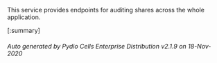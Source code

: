 






This service provides endpoints for auditing shares across the whole application.

[:summary]

###### Auto generated by Pydio Cells Enterprise Distribution v2.1.9 on 18-Nov-2020
